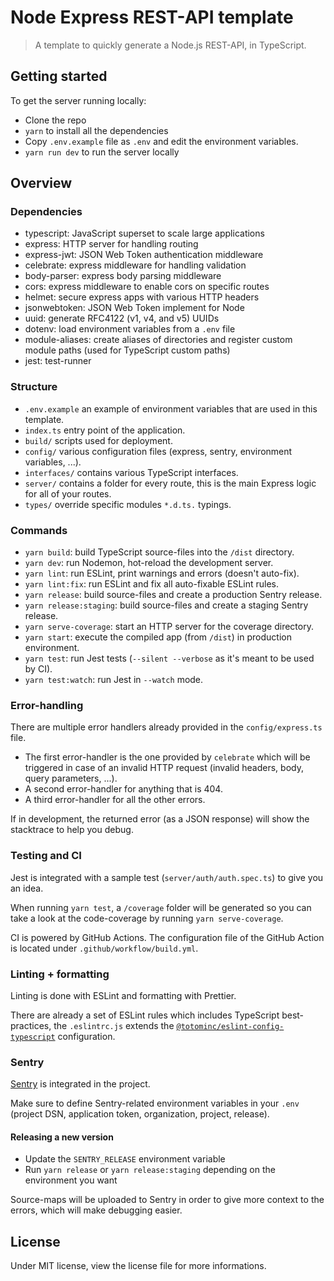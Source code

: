 # Node Express REST-API template

> A template to quickly generate a Node.js REST-API, in TypeScript.

## Getting started

To get the server running locally:

- Clone the repo
- `yarn` to install all the dependencies
- Copy `.env.example` file as `.env` and edit the environment variables.
- `yarn run dev` to run the server locally

## Overview

### Dependencies

- typescript: JavaScript superset to scale large applications
- express: HTTP server for handling routing
- express-jwt: JSON Web Token authentication middleware
- celebrate: express middleware for handling validation
- body-parser: express body parsing middleware
- cors: express middleware to enable cors on specific routes
- helmet: secure express apps with various HTTP headers
- jsonwebtoken: JSON Web Token implement for Node
- uuid: generate RFC4122 (v1, v4, and v5) UUIDs
- dotenv: load environment variables from a `.env` file
- module-aliases: create aliases of directories and register custom module paths (used for TypeScript custom paths)
- jest: test-runner

### Structure

- `.env.example` an example of environment variables that are used in this template.
- `index.ts` entry point of the application.
- `build/` scripts used for deployment.
- `config/` various configuration files (express, sentry, environment variables, ...).
- `interfaces/` contains various TypeScript interfaces.
- `server/` contains a folder for every route, this is the main Express logic for all of your routes.
- `types/` override specific modules `*.d.ts.` typings.

### Commands

- `yarn build`: build TypeScript source-files into the `/dist` directory.
- `yarn dev`: run Nodemon, hot-reload the development server.
- `yarn lint`: run ESLint, print warnings and errors (doesn't auto-fix).
- `yarn lint:fix`: run ESLint and fix all auto-fixable ESLint rules.
- `yarn release`: build source-files and create a production Sentry release.
- `yarn release:staging`: build source-files and create a staging Sentry release.
- `yarn serve-coverage`: start an HTTP server for the coverage directory.
- `yarn start`: execute the compiled app (from `/dist`) in production environment.
- `yarn test`: run Jest tests (`--silent --verbose` as it's meant to be used by CI).
- `yarn test:watch`: run Jest in `--watch` mode.

### Error-handling

There are multiple error handlers already provided in the `config/express.ts` file.

- The first error-handler is the one provided by `celebrate` which will be triggered in case of an invalid HTTP request (invalid headers, body, query parameters, ...).
- A second error-handler for anything that is 404.
- A third error-handler for all the other errors.

If in development, the returned error (as a JSON response) will show the stacktrace to help you debug.

### Testing and CI

Jest is integrated with a sample test (`server/auth/auth.spec.ts`) to give you an idea.

When running `yarn test`, a `/coverage` folder will be generated so you can take a look at the code-coverage by running `yarn serve-coverage`.

CI is powered by GitHub Actions. The configuration file of the GitHub Action is located under `.github/workflow/build.yml`.

### Linting + formatting

Linting is done with ESLint and formatting with Prettier.

There are already a set of ESLint rules which includes TypeScript best-practices, the `.eslintrc.js` extends the [`@totominc/eslint-config-typescript`](https://www.npmjs.com/package/@totominc/eslint-config-typescript) configuration.

### Sentry

[Sentry](https://sentry.io/) is integrated in the project.

Make sure to define Sentry-related environment variables in your `.env` (project DSN, application token, organization, project, release).

#### Releasing a new version

- Update the `SENTRY_RELEASE` environment variable
- Run `yarn release` or `yarn release:staging` depending on the environment you want

Source-maps will be uploaded to Sentry in order to give more context to the errors, which will make debugging easier.

## License

Under MIT license, view the license file for more informations.

